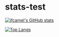 # stats-test

[![jfcamel's GitHub stats](https://github-readme-stats.vercel.app/api?username=jfcamel&count_private=true)](https://github.com/anuraghazra/github-readme-stats)

[![Top Langs](https://github-readme-stats.vercel.app/api/top-langs/?username=jfcamel)](https://github.com/anuraghazra/github-readme-stats)
